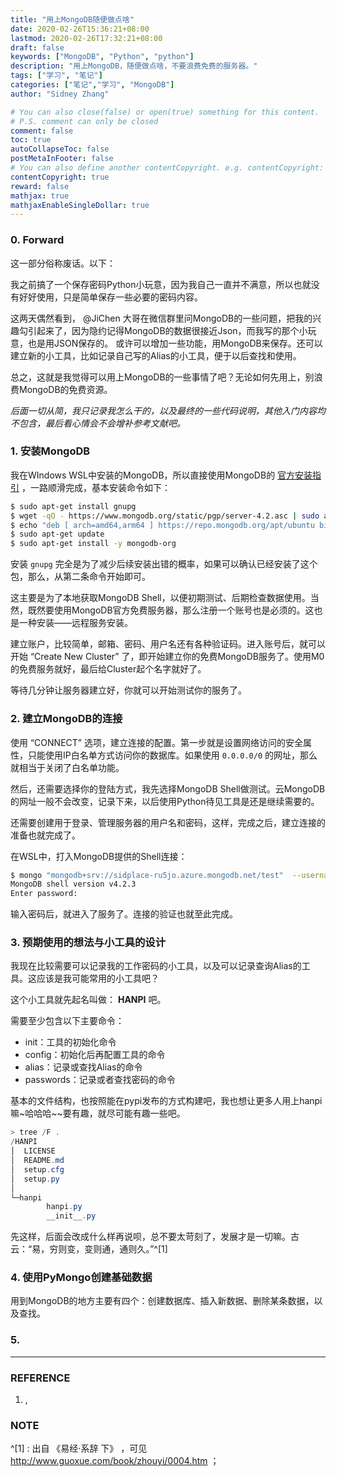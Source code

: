 ```yaml
---
title: "用上MongoDB随便做点啥"
date: 2020-02-26T15:36:21+08:00
lastmod: 2020-02-26T17:32:21+08:00
draft: false
keywords: ["MongoDB", "Python", "python"]
description: "用上MongoDB，随便做点啥，不要浪费免费的服务器。"
tags: ["学习", "笔记"]
categories: ["笔记","学习", "MongoDB"]
author: "Sidney Zhang"

# You can also close(false) or open(true) something for this content.
# P.S. comment can only be closed
comment: false
toc: true
autoCollapseToc: false
postMetaInFooter: false
# You can also define another contentCopyright. e.g. contentCopyright: "This is another copyright."
contentCopyright: true
reward: false
mathjax: true
mathjaxEnableSingleDollar: true
---
```


### 0. Forward

这一部分俗称废话。以下：

我之前搞了一个保存密码Python小玩意，因为我自己一直并不满意，所以也就没有好好使用，只是简单保存一些必要的密码内容。

这两天偶然看到， @JiChen 大哥在微信群里问MongoDB的一些问题，把我的兴趣勾引起来了，因为隐约记得MongoDB的数据很接近Json，而我写的那个小玩意，也是用JSON保存的。
或许可以增加一些功能，用MongoDB来保存。还可以建立新的小工具，比如记录自己写的Alias的小工具，便于以后查找和使用。

总之，这就是我觉得可以用上MongoDB的一些事情了吧？无论如何先用上，别浪费MongoDB的免费资源。

*后面一切从简，我只记录我怎么干的，以及最终的一些代码说明，其他入门内容均不包含，最后看心情会不会增补参考文献吧。*

### 1. 安装MongoDB

我在WIndows WSL中安装的MongoDB，所以直接使用MongoDB的 [官方安装指引](https://docs.mongodb.com/manual/tutorial/install-mongodb-on-ubuntu/) ，一路顺滑完成，基本安装命令如下：

```bash
$ sudo apt-get install gnupg
$ wget -qO - https://www.mongodb.org/static/pgp/server-4.2.asc | sudo apt-key add -
$ echo "deb [ arch=amd64,arm64 ] https://repo.mongodb.org/apt/ubuntu bionic/mongodb-org/4.2 multiverse" | sudo tee /etc/apt/sources.list.d/mongodb-org-4.2.list
$ sudo apt-get update
$ sudo apt-get install -y mongodb-org
```

安装 `gnupg` 完全是为了减少后续安装出错的概率，如果可以确认已经安装了这个包，那么，从第二条命令开始即可。

这主要是为了本地获取MongoDB Shell，以便初期测试、后期检查数据使用。当然，既然要使用MongoDB官方免费服务器，那么注册一个账号也是必须的。这也是一种安装——远程服务安装。

建立账户，比较简单，邮箱、密码、用户名还有各种验证码。进入账号后，就可以开始 “Create New Cluster” 了，即开始建立你的免费MongoDB服务了。使用M0的免费服务就好，最后给Cluster起个名字就好了。

等待几分钟让服务器建立好，你就可以开始测试你的服务了。

### 2. 建立MongoDB的连接

使用 “CONNECT” 选项，建立连接的配置。第一步就是设置网络访问的安全属性，只能使用IP白名单方式访问你的数据库。如果使用 `0.0.0.0/0` 的网址，那么就相当于关闭了白名单功能。

然后，还需要选择你的登陆方式，我先选择MongoDB Shell做测试。云MongoDB的网址一般不会改变，记录下来，以后使用Python待见工具是还是继续需要的。

还需要创建用于登录、管理服务器的用户名和密码，这样，完成之后，建立连接的准备也就完成了。

在WSL中，打入MongoDB提供的Shell连接：

```zsh
$ mongo "mongodb+srv://sidplace-ru5jo.azure.mongodb.net/test"  --username sidney_zhang
MongoDB shell version v4.2.3
Enter password:
```

输入密码后，就进入了服务了。连接的验证也就至此完成。

### 3. 预期使用的想法与小工具的设计

我现在比较需要可以记录我的工作密码的小工具，以及可以记录查询Alias的工具。这应该是我可能常用的小工具吧？

这个小工具就先起名叫做： **HANPI** 吧。

需要至少包含以下主要命令：

- init：工具的初始化命令
- config：初始化后再配置工具的命令
- alias：记录或查找Alias的命令
- passwords：记录或者查找密码的命令

基本的文件结构，也按照能在pypi发布的方式构建吧，我也想让更多人用上hanpi嘛~哈哈哈~~要有趣，就尽可能有趣一些吧。

```powershell
> tree /F .
/HANPI
│  LICENSE
│  README.md
│  setup.cfg
│  setup.py
│
└─hanpi
        hanpi.py
        __init__.py
```

先这样，后面会改成什么样再说呗，总不要太苛刻了，发展才是一切嘛。古云：“易，穷则变，变则通，通则久。”^[1]

### 4. 使用PyMongo创建基础数据

用到MongoDB的地方主要有四个：创建数据库、插入新数据、删除某条数据，以及查找。

### 5. 

******

### REFERENCE

1. []() , 

### NOTE

^[1] : 出自 《易经·系辞 下》 ，可见 http://www.guoxue.com/book/zhouyi/0004.htm ；